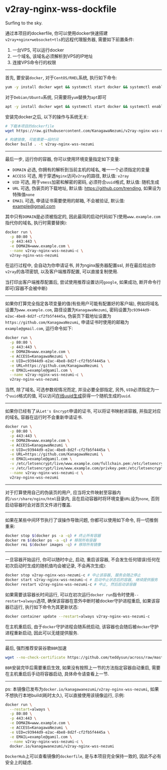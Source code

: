 # v2ray-nginx-wss-dockfile
Surfing to the sky.


通过本项目的dockerfile, 你可以使用docker快速搭建`v2ray+nginx+websocket+tls`的远程代理服务器, 需要如下前置条件:

1. 一台VPS, 可以运行docker
2. 一个域名, 该域名必须解析到VPS的IP地址
3. 连接VPS命令行的权限

---

首先, 要安装`docker`, 对于`CentOS/RHEL`系统, 执行如下命令:

```bash
yum -y install docker wget && systemctl start docker && systemctl enable docker
```

对于`Debian/Ubuntu`系统, 只需要将`yum`替换为`apt`即可

```bash
apt -y install docker wget && systemctl start docker && systemctl enable docker
```

安装完docker之后, 以下的操作与系统无关:

```bash
# 下载本项目的dockerfile
wget https://raw.githubusercontent.com/KanagawaNezumi/v2ray-nginx-wss-dockerfile/master/dockerfile -O dockerfile

# 构建镜像, 可能需要一段时间
docker build . -t v2ray-nginx-wss-nezumi 
```
---

最后一步, 运行你的容器, 你可以使用环境变量指定如下变量:

- `DOMAIN` 必选, 你拥有的解析到当前主机的域名, 唯一一个必须指定的变量
- `ACCESS` 可选, 用于穿透`Nginx`访问`v2ray`的路径, 默认值: `v2ray`
- `UID` 可选, 用于`vmess`加密和解密的密码, 必须符合`uuid`格式, 默认值: 随机生成
- `URL` 可选, 伪装页的下载地址, 默认值: https://github.com/trending, 如果设为特殊值`none`
- `EMAIL` 可选, 申请证书需要使用的邮箱, 不会被验证, 默认值: example@gmail.com


其中只有`DOMAIN`是必须被指定的, 因此最简的启动代码如下(使用`www.example.com`指代你的域名, 执行时需要替换):

```bash
docker run \
  -p 80:80 \
  -p 443:443 \
  -e DOMAIN=www.example.com \
  --name v2ray-nginx-wss-nezumi-c \
  v2ray-nginx-wss-nezumi
```

在运行过程中, 会自动为你申请证书,  并为nginx服务器配置ssl, 并在最后给出你`v2ray`的各项密钥, 以及客户端推荐配置, 可以直接复制使用.

当打印出客户端推荐配置后, 尝试使用推荐设置访问`google`, 如果成功, 断开命令行即可(容器不会被中断)

----

如果你打算完全指定各项变量的值(有些用户可能有配置好的客户端), 例如将域名设置为`www.example.com`, 路径设置为`KanagawaNezumi`, 密码设置为`c93944d9-e2ac-4be8-8d2f-cf2fb5f4445a`, 伪装页下载地址设置为`https://github.com/KanagawaNezumi`, 申请证书时使用的邮箱为`example@gmail.com`, 运行命令如下:

```bash
docker run \
  -p 80:80 \
  -p 443:443 \
  -e DOMAIN=www.example.com \
  -e ACCESS=KanagawaNezumi \
  -e UID=c93944d9-e2ac-4be8-8d2f-cf2fb5f4445a \
  -e URL=https://github.com/KanagawaNezumi \
  -e EMAIL=example@gamil.com \
  --name v2ray-nginx-wss-nezumi-c \
  v2ray-nginx-wss-nezumi
```

当然, 除了域名, 可选参数视情况而定, 并没必要全部指定, 另外, `UID`必须指定为一个`uuid`格式的值, 可以访问[在线uuid生成](https://www.uuidgenerator.net/)获得一个随机生成的`uuid`.

---

如果你已经有了从`Let's Encrypt`申请的证书, 可以将证书映射进容器, 并指定对应的域名, 容器在运行时不会重新申请证书.

```bash
docker run \
  -p 80:80 \
  -p 443:443 \
  -e DOMAIN=www.example.com \
  -e ACCESS=KanagawaNezumi \
  -e UID=c93944d9-e2ac-4be8-8d2f-cf2fb5f4445a \
  -e URL=https://github.com/KanagawaNezumi \
  -e EMAIL=example@gamil.com \
  -v /etc/letsencrypt/live/www.example.com/fullchain.pem:/etc/letsencrypt/live/www.example.com/fullchain.pem \
  -v /etc/letsencrypt/live/www.example.com/privkey.pem:/etc/letsencrypt/live/www.example.com/privkey.pem \
  --name v2ray-nginx-wss-nezumi-c \
  v2ray-nginx-wss-nezumi
```
---

对于打算使用自己的伪装页的用户, 应当将文件映射至容器内的`/usr/share/nginx/html`目录内, 且在启动容器时将环境变量`URL`设为`none`, 否则启动容器时会对首页文件进行覆盖.

---

如果在某些中间环节执行了误操作导致问题, 你都可以使用如下命令, 将一切推倒重来:

```bash
docker stop $(docker ps -a -q) # 终止所有容器
docker rm $(docker ps -a -q) # 移除所有容器
docker rmi $(docker images -q) # 移除所有镜像
```
---

一旦容器开始运行, 你可以随时中止, 启动, 重启该容器, 不会发生任何错误(任何在初次启动时生成的随机值均会被记录, 不会再次生成):

```bash
docker stop v2ray-nginx-wss-nezumi-c # 中止该容器, 服务会随之停止
docker start v2ray-nginx-wss-nezumi-c # 启动中止状态后的容器, 继续提供服务
docker restart v2ray-nginx-wss-nezumi-c # 中止, 然后启动该容器
```

如果需要该容器长时间运行, 可以在初次运行`docker run`指令时使用`--restart=always`选项, 确保该容器在意外中断时被docker守护进程重启, 如果该容器已运行, 执行如下命令为其更新状态:

```bash
docker container update --restart=always v2ray-nginx-wss-nezumi-c
```

在主机重启后, 由于`docker`守护进程会随系统启动, 该容器也会随后被`docker`守护进程重新启动, 因此可以无缝提供服务.

---

最后, 强烈推荐安装谷歌`BBR`加速

```bash
wget --no-check-certificate https://github.com/teddysun/across/raw/master/bbr.sh && chmod +x bbr.sh && ./bbr.sh
```
`BBR`安装完毕后需要重启生效, 如果没有按照上一节的方法指定容器自动重启, 需要在主机重启后手动将容器启动, 具体命令请查看上一节. 

---

ps: 本镜像已发布为`docker.io/kanagawanezumi/v2ray-nginx-wss-nezumi`, 如果不想执行本地build(耗时太久), 可以直接使用该镜像运行, 示例:

```bash
docker run \
  --restart=always \
  -p 80:80 \
  -p 443:443 \
  -e DOMAIN=www.example.com \
  -e ACCESS=KanagawaNezumi \
  -e UID=c93944d9-e2ac-4be8-8d2f-cf2fb5f4445a \
  -e EMAIL=example@gamil.com \
  --name v2ray-nginx-wss-nezumi-c \
  docker.io/kanagawanezumi/v2ray-nginx-wss-nezumi
  ```
`DockerHub`上可以查看镜像的`dockerfile`, 是与本项目完全保持一致的, 因此不必有安全上的疑虑.
